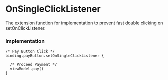 # OnSingleClickListener
The extension function for implementation to prevent fast double clicking on setOnClickListener.

### Implementation

```
/* Pay Button Click */
binding.payButton.setOnSingleClickListener {

  /* Proceed Payment */
  viewModel.pay()
}
```
